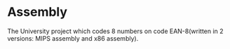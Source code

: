 # Assembly
The University project which codes 8 numbers on code EAN-8(written in 2 versions: MIPS assembly and x86 assembly).

